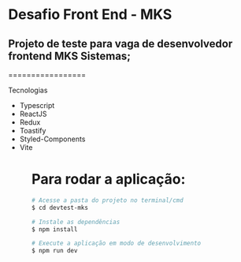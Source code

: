 # Desafio Front End - MKS


## Projeto de teste para vaga de desenvolvedor frontend MKS Sistemas;

=================
<!--ts-->
Tecnologias

<ul>
    <li>Typescript</li>
    <li>ReactJS</li>
    <li>Redux</li>
    <li>Toastify</li>
    <li>Styled-Components</li>
    <li>Vite</li>
<ul>
<!--te-->

# Para rodar a aplicação:
```bash
# Acesse a pasta do projeto no terminal/cmd
$ cd devtest-mks

# Instale as dependências
$ npm install

# Execute a aplicação em modo de desenvolvimento
$ npm run dev
```